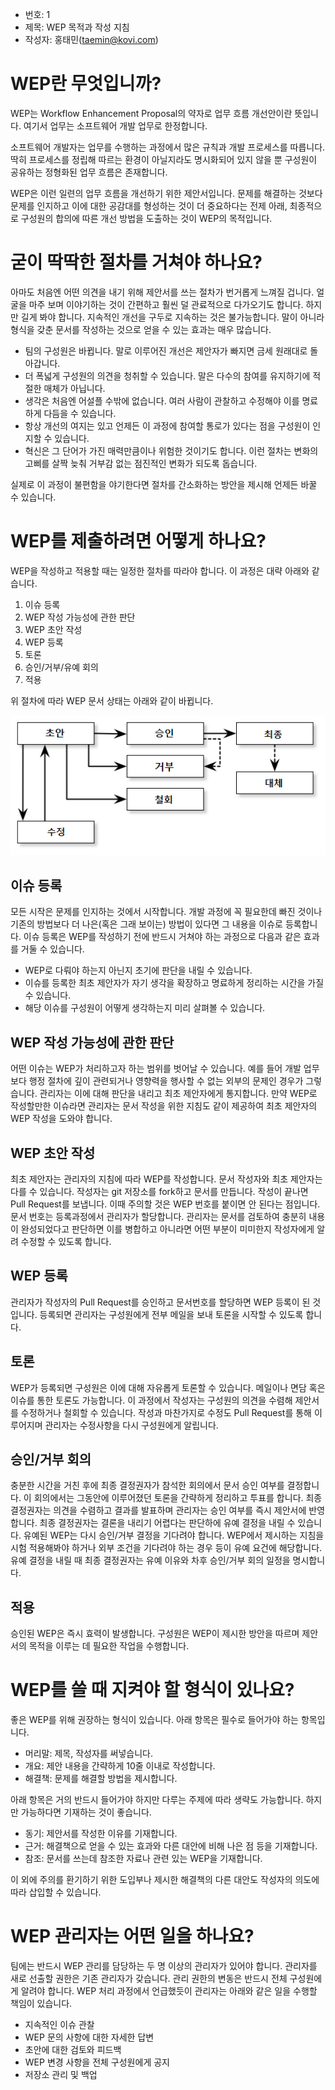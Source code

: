 - 번호: 1
- 제목: WEP 목적과 작성 지침
- 작성자: 홍태민(taemin@kovi.com)

# WEP란 무엇입니까?

WEP는 Workflow Enhancement Proposal의 약자로 업무 흐름 개선안이란 뜻입니다. 여기서 업무는 소프트웨어 개발 업무로 한정합니다.

소프트웨어 개발자는 업무를 수행하는 과정에서 많은 규칙과 개발 프로세스를 따릅니다.
딱히 프로세스를 정립해 따르는 환경이 아닐지라도 명시화되어 있지 않을 뿐 구성원이 공유하는 정형화된 업무 흐름은 존재합니다.

WEP은 이런 일련의 업무 흐름을 개선하기 위한 제안서입니다.
문제를 해결하는 것보다 문제를 인지하고 이에 대한 공감대를 형성하는 것이 더 중요하다는 전제 아래, 최종적으로 구성원의 합의에 따른 개선 방법을 도출하는 것이 WEP의 목적입니다.

# 굳이 딱딱한 절차를 거쳐야 하나요?

아마도 처음엔 어떤 의견을 내기 위해 제안서를 쓰는 절차가 번거롭게 느껴질 겁니다.
얼굴을 마주 보며 이야기하는 것이 간편하고 훨씬 덜 관료적으로 다가오기도 합니다.
하지만 길게 봐야 합니다. 지속적인 개선을 구두로 지속하는 것은 불가능합니다.
말이 아니라 형식을 갖춘 문서를 작성하는 것으로 얻을 수 있는 효과는 매우 많습니다.

- 팀의 구성원은 바뀝니다. 말로 이루어진 개선은 제안자가 빠지면 금세 원래대로 돌아갑니다.
- 더 폭넓게 구성원의 의견을 청취할 수 있습니다. 말은 다수의 참여를 유지하기에 적절한 매체가 아닙니다.
- 생각은 처음엔 어설플 수밖에 없습니다. 여러 사람이 관찰하고 수정해야 이를 명료하게 다듬을 수 있습니다.
- 항상 개선의 여지는 있고 언제든 이 과정에 참여할 통로가 있다는 점을 구성원이 인지할 수 있습니다.
- 혁신은 그 단어가 가진 매력만큼이나 위험한 것이기도 합니다. 이런 절차는 변화의 고삐를 살짝 늦춰 거부감 없는 점진적인 변화가 되도록 돕습니다.

실제로 이 과정이 불편함을 야기한다면 절차를 간소화하는 방안을 제시해 언제든 바꿀 수 있습니다.


# WEP를 제출하려면 어떻게 하나요?

WEP을 작성하고 적용할 때는 일정한 절차를 따라야 합니다. 이 과정은 대략 아래와 같습니다.

1. 이슈 등록
1. WEP 작성 가능성에 관한 판단
1. WEP 초안 작성
1. WEP 등록
1. 토론
1. 승인/거부/유예 회의
1. 적용

위 절차에 따라 WEP 문서 상태는 아래와 같이 바뀝니다.

![WEP 절차](wep-0001/workflow.png)

## 이슈 등록

모든 시작은 문제를 인지하는 것에서 시작합니다.
개발 과정에 꼭 필요한데 빠진 것이나 기존의 방법보다 더 나은(혹은 그래 보이는) 방법이 있다면 그 내용을 이슈로 등록합니다.
이슈 등록은 WEP를 작성하기 전에 반드시 거쳐야 하는 과정으로 다음과 같은 효과를 거둘 수 있습니다.

- WEP로 다뤄야 하는지 아닌지 초기에 판단을 내릴 수 있습니다.
- 이슈를 등록한 최초 제안자가 자기 생각을 확장하고 명료하게 정리하는 시간을 가질 수 있습니다.
- 해당 이슈를 구성원이 어떻게 생각하는지 미리 살펴볼 수 있습니다.

## WEP 작성 가능성에 관한 판단

어떤 이슈는 WEP가 처리하고자 하는 범위를 벗어날 수 있습니다.
예를 들어 개발 업무보다 행정 절차에 깊이 관련되거나 영향력을 행사할 수 없는 외부의 문제인 경우가 그렇습니다.
관리자는 이에 대해 판단을 내리고 최초 제안자에게 통지합니다.
만약 WEP로 작성할만한 이슈라면 관리자는 문서 작성을 위한 지침도 같이 제공하여 최초 제안자의 WEP 작성을 도와야 합니다.

## WEP 초안 작성

최초 제안자는 관리자의 지침에 따라 WEP를 작성합니다. 문서 작성자와 최초 제안자는 다를 수 있습니다.
작성자는 git 저장소를 fork하고 문서를 만듭니다. 작성이 끝나면 Pull Request를 보냅니다.
이때 주의할 것은 WEP 번호를 붙이면 안 된다는 점입니다.
문서 번호는 등록과정에서 관리자가 할당합니다.
관리자는 문서를 검토하여 충분히 내용이 완성되었다고 판단하면 이를 병합하고 아니라면 어떤 부분이 미미한지 작성자에게 알려 수정할 수 있도록 합니다.

## WEP 등록

관리자가 작성자의 Pull Request를 승인하고 문서번호를 할당하면 WEP 등록이 된 것입니다.
등록되면 관리자는 구성원에게 전부 메일을 보내 토론을 시작할 수 있도록 합니다.

## 토론

WEP가 등록되면 구성원은 이에 대해 자유롭게 토론할 수 있습니다.
메일이나 면담 혹은 이슈를 통한 토론도 가능합니다.
이 과정에서 작성자는 구성원의 의견을 수렴해 제안서를 수정하거나 철회할 수 있습니다.
작성과 마찬가지로 수정도 Pull Request를 통해 이루어지며 관리자는 수정사항을 다시 구성원에게 알립니다.

## 승인/거부 회의

충분한 시간을 거친 후에 최종 결정권자가 참석한 회의에서 문서 승인 여부를 결정합니다.
이 회의에서는 그동안에 이루어졌던 토론을 간략하게 정리하고 투표를 합니다.
최종 결정권자는 의견을 수렴하고 결과를 발표하며 관리자는 승인 여부를 즉시 제안서에 반영합니다.
최종 결정권자는 결론을 내리기 어렵다는 판단하에 유예 결정을 내릴 수 있습니다.
유예된 WEP는 다시 승인/거부 결정을 기다려야 합니다.
WEP에서 제시하는 지침을 시험 적용해봐야 하거나 외부 조건을 기다려야 하는 경우 등이 유예 요건에 해당합니다.
유예 결정을 내릴 때 최종 결정권자는 유예 이유와 차후 승인/거부 회의 일정을 명시합니다.

## 적용

승인된 WEP은 즉시 효력이 발생합니다.
구성원은 WEP이 제시한 방안을 따르며 제안서의 목적을 이루는 데 필요한 작업을 수행합니다.

# WEP를 쓸 때 지켜야 할 형식이 있나요?

좋은 WEP를 위해 권장하는 형식이 있습니다.
아래 항목은 필수로 들어가야 하는 항목입니다.

- 머리말: 제목, 작성자를 써넣습니다.
- 개요: 제안 내용을 간략하게 10줄 이내로 작성합니다.
- 해결책: 문제를 해결할 방법을 제시합니다.

아래 항목은 거의 반드시 들어가야 하지만 다루는 주제에 따라 생략도 가능합니다.
하지만 가능하다면 기재하는 것이 좋습니다.

- 동기: 제안서를 작성한 이유를 기재합니다.
- 근거: 해결책으로 얻을 수 있는 효과와 다른 대안에 비해 나은 점 등을 기재합니다.
- 참조: 문서를 쓰는데 참조한 자료나 관련 있는 WEP을 기재합니다.

이 외에 주의를 환기하기 위한 도입부나 제시한 해결책의 다른 대안도 작성자의 의도에 따라 삽입할 수 있습니다.

# WEP 관리자는 어떤 일을 하나요?

팀에는 반드시 WEP 관리를 담당하는 두 명 이상의 관리자가 있어야 합니다.
관리자를 새로 선출할 권한은 기존 관리자가 갖습니다.
관리 권한의 변동은 반드시 전체 구성원에게 알려야 합니다.
WEP 처리 과정에서 언급했듯이 관리자는 아래와 같은 일을 수행할 책임이 있습니다.

- 지속적인 이슈 관찰
- WEP 문의 사항에 대한 자세한 답변
- 초안에 대한 검토와 피드백
- WEP 변경 사항을 전체 구성원에게 공지
- 저장소 관리 및 백업

